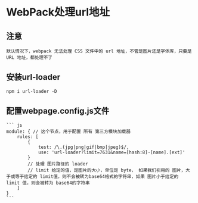 # WebPack处理url地址

## 注意

    默认情况下，webpack 无法处理 CSS 文件中的 url 地址，不管是图片还是字体库，只要是 URL 地址，都处理不了

## 安装url-loader

    npm i url-loader -D

## 配置webpage.config.js文件

    ``` js
    module: { // 这个节点，用于配置 所有 第三方模块加载器
        rules: [
            {
                test: /\.(jpg|png|gif|bmp|jpeg)$/,
                use: 'url-loader?limit=7631&name=[hash:8]-[name].[ext]'
            }
            // 处理 图片路径的 loader
            // limit 给定的值，是图片的大小，单位是 byte， 如果我们引用的 图片，大于或等于给定的 limit值，则不会被转为base64格式的字符串，如果 图片小于给定的 limit 值，则会被转为 base64的字符串
        ]
    }
    ```
